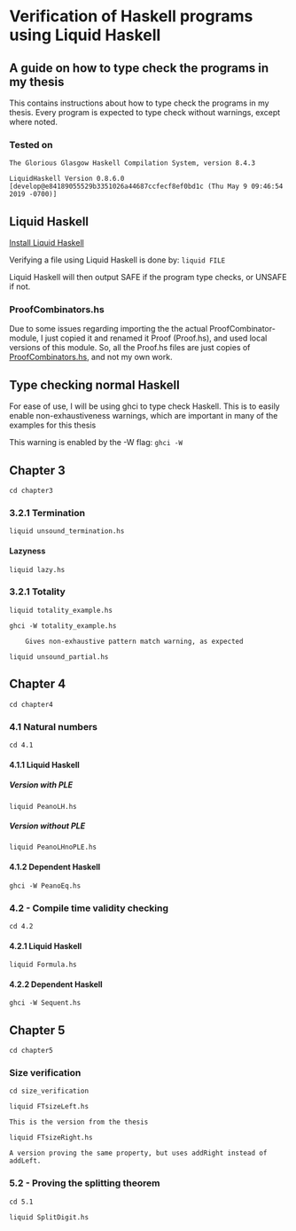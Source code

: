 # Verification of Haskell programs using Liquid Haskell

## A guide on how to type check the programs in my thesis

This contains instructions about how to type check the programs in my thesis.
Every program is expected to type check without warnings, except where noted.

### Tested on 
`The Glorious Glasgow Haskell Compilation System, version 8.4.3`

`LiquidHaskell Version 0.8.6.0 [develop@e84189055529b3351026a44687ccfecf8ef0bd1c (Thu May 9 09:46:54 2019 -0700)]`


## Liquid Haskell
[Install Liquid Haskell](https://github.com/ucsd-progsys/liquidhaskell/blob/develop/INSTALL.md)

Verifying a file using Liquid Haskell is done by: `liquid FILE`

Liquid Haskell will then output SAFE if the program type checks, or UNSAFE if not.

### ProofCombinators.hs

Due to some issues regarding importing the the actual
ProofCombinator-module, I just copied it and renamed it Proof (Proof.hs), and
used local versions of this module.
So, all the Proof.hs files are just copies of [ProofCombinators.hs](https://github.com/ucsd-progsys/liquidhaskell/blob/develop/include/Language/Haskell/Liquid/ProofCombinators.hs), and not my own work.

## Type checking normal Haskell

For ease of use, I will be using ghci to type check Haskell.
This is to easily enable non-exhaustiveness warnings, which are important in many 
of the examples for this thesis

This warning is enabled by the -W flag: `ghci -W`


## Chapter 3

`cd chapter3`

### 3.2.1 Termination



`liquid unsound_termination.hs`

#### Lazyness

`liquid lazy.hs`


### 3.2.1 Totality

`liquid totality_example.hs`


`ghci -W totality_example.hs`
        
        Gives non-exhaustive pattern match warning, as expected

`liquid unsound_partial.hs`

## Chapter 4

`cd chapter4`

### 4.1 Natural numbers

`cd 4.1`

#### 4.1.1 Liquid Haskell

##### Version with PLE
`liquid PeanoLH.hs`

##### Version without PLE
`liquid PeanoLHnoPLE.hs`

#### 4.1.2 Dependent Haskell

`ghci -W PeanoEq.hs`

### 4.2 - Compile time validity checking

`cd 4.2`

#### 4.2.1 Liquid Haskell

`liquid Formula.hs`

#### 4.2.2 Dependent Haskell
`ghci -W Sequent.hs`

## Chapter 5

`cd chapter5`

### Size verification
`cd size_verification`

`liquid FTsizeLeft.hs`
    
    This is the version from the thesis

`liquid FTsizeRight.hs`

    A version proving the same property, but uses addRight instead of addLeft.

### 5.2 - Proving the splitting theorem
`cd 5.1`

`liquid SplitDigit.hs`
